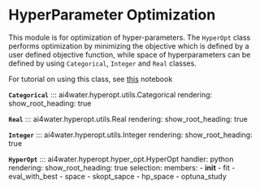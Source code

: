 # HyperParameter Optimization 
This module is for optimization of hyper-parameters. The `HyperOpt` class performs 
optimization by minimizing the objective which is defined by a user defined
objective function, while space of hyperparameters can be defined by 
using `Categorical`, `Integer` and `Real` classes.

For tutorial on using this class, see 
[this](https://github.com/AtrCheema/AI4Water/blob/master/examples/hyper_para_opt.ipynb) notebook

**`Categorical`**
::: ai4water.hyperopt.utils.Categorical 
    rendering:
        show_root_heading: true


**`Real`**
::: ai4water.hyperopt.utils.Real 
    rendering:
        show_root_heading: true


**`Integer`**
::: ai4water.hyperopt.utils.Integer 
    rendering:
        show_root_heading: true


**`HyperOpt`**
::: ai4water.hyperopt.hyper_opt.HyperOpt 
    handler: python
    rendering:
        show_root_heading: true
    selection:
        members:
            - __init__
            - fit
            - eval_with_best
            - space
            - skopt_sapce
            - hp_space
            - optuna_study
